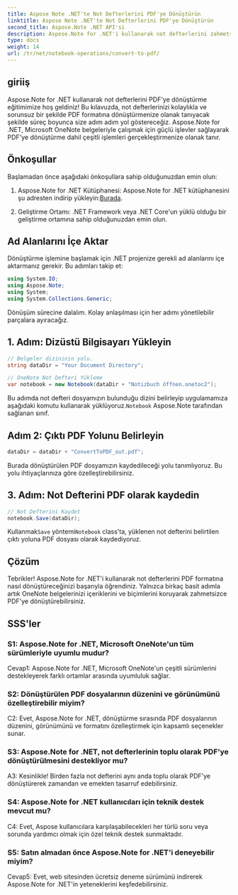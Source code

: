```yaml
---
title: Aspose Note .NET'te Not Defterlerini PDF'ye Dönüştürün
linktitle: Aspose Note .NET'te Not Defterlerini PDF'ye Dönüştürün
second_title: Aspose.Note .NET API'si
description: Aspose.Note for .NET'i kullanarak not defterlerini zahmetsizce PDF formatına nasıl dönüştürebileceğinizi öğrenin. İçeriği ve biçimlendirmeyi sorunsuz bir şekilde koruyun.
type: docs
weight: 14
url: /tr/net/notebook-operations/convert-to-pdf/
---
```

## giriiş

Aspose.Note for .NET kullanarak not defterlerini PDF'ye dönüştürme eğitimimize hoş geldiniz! Bu kılavuzda, not defterlerinizi kolaylıkla ve sorunsuz bir şekilde PDF formatına dönüştürmenize olanak tanıyacak şekilde süreç boyunca size adım adım yol göstereceğiz. Aspose.Note for .NET, Microsoft OneNote belgeleriyle çalışmak için güçlü işlevler sağlayarak PDF'ye dönüştürme dahil çeşitli işlemleri gerçekleştirmenize olanak tanır.

## Önkoşullar

Başlamadan önce aşağıdaki önkoşullara sahip olduğunuzdan emin olun:

1.  Aspose.Note for .NET Kütüphanesi: Aspose.Note for .NET kütüphanesini şu adresten indirip yükleyin:[Burada](https://releases.aspose.com/note/net/).
   
2. Geliştirme Ortamı: .NET Framework veya .NET Core'un yüklü olduğu bir geliştirme ortamına sahip olduğunuzdan emin olun.

## Ad Alanlarını İçe Aktar

Dönüştürme işlemine başlamak için .NET projenize gerekli ad alanlarını içe aktarmanız gerekir. Bu adımları takip et:

```csharp
using System.IO;
using Aspose.Note;
using System;
using System.Collections.Generic;
```

Dönüşüm sürecine dalalım. Kolay anlaşılması için her adımı yönetilebilir parçalara ayıracağız.

## 1. Adım: Dizüstü Bilgisayarı Yükleyin

```csharp
// Belgeler dizininin yolu.
string dataDir = "Your Document Directory";

// OneNote Not Defteri Yükleme
var notebook = new Notebook(dataDir + "Notizbuch öffnen.onetoc2");
```

 Bu adımda not defteri dosyamızın bulunduğu dizini belirleyip uygulamamıza aşağıdaki komutu kullanarak yüklüyoruz.`Notebook` Aspose.Note tarafından sağlanan sınıf.

## Adım 2: Çıktı PDF Yolunu Belirleyin

```csharp
dataDir = dataDir + "ConvertToPDF_out.pdf";
```

Burada dönüştürülen PDF dosyamızın kaydedileceği yolu tanımlıyoruz. Bu yolu ihtiyaçlarınıza göre özelleştirebilirsiniz.

## 3. Adım: Not Defterini PDF olarak kaydedin

```csharp
// Not Defterini Kaydet
notebook.Save(dataDir);
```

 Kullanmak`Save` yöntemi`Notebook` class'ta, yüklenen not defterini belirtilen çıktı yoluna PDF dosyası olarak kaydediyoruz.

## Çözüm

Tebrikler! Aspose.Note for .NET'i kullanarak not defterlerini PDF formatına nasıl dönüştüreceğinizi başarıyla öğrendiniz. Yalnızca birkaç basit adımla artık OneNote belgelerinizi içeriklerini ve biçimlerini koruyarak zahmetsizce PDF'ye dönüştürebilirsiniz.

## SSS'ler

### S1: Aspose.Note for .NET, Microsoft OneNote'un tüm sürümleriyle uyumlu mudur?

Cevap1: Aspose.Note for .NET, Microsoft OneNote'un çeşitli sürümlerini destekleyerek farklı ortamlar arasında uyumluluk sağlar.

### S2: Dönüştürülen PDF dosyalarının düzenini ve görünümünü özelleştirebilir miyim?

C2: Evet, Aspose.Note for .NET, dönüştürme sırasında PDF dosyalarının düzenini, görünümünü ve formatını özelleştirmek için kapsamlı seçenekler sunar.

### S3: Aspose.Note for .NET, not defterlerinin toplu olarak PDF'ye dönüştürülmesini destekliyor mu?

A3: Kesinlikle! Birden fazla not defterini aynı anda toplu olarak PDF'ye dönüştürerek zamandan ve emekten tasarruf edebilirsiniz.

### S4: Aspose.Note for .NET kullanıcıları için teknik destek mevcut mu?

C4: Evet, Aspose kullanıcılara karşılaşabilecekleri her türlü soru veya sorunda yardımcı olmak için özel teknik destek sunmaktadır.

### S5: Satın almadan önce Aspose.Note for .NET'i deneyebilir miyim?

Cevap5: Evet, web sitesinden ücretsiz deneme sürümünü indirerek Aspose.Note for .NET'in yeteneklerini keşfedebilirsiniz.